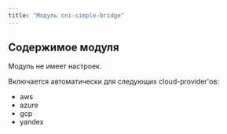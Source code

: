 ```yaml
---
title: "Модуль cni-simple-bridge"
---
```


## Содержимое модуля

Модуль не имеет настроек.

Включается автоматически для следующих cloud-provider'ов:
- aws
- azure
- gcp
- yandex
